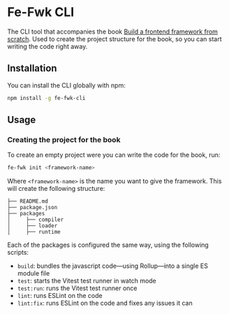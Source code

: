 # Fe-Fwk CLI

The CLI tool that accompanies the book [Build a frontend framework from scratch](https://www.manning.com/).
Used to create the project structure for the book, so you can start writing the code right away.

## Installation

You can install the CLI globally with npm:

```bash
npm install -g fe-fwk-cli
```

## Usage

### Creating the project for the book

To create an empty project were you can write the code for the book, run:

```bash
fe-fwk init <framework-name>
```

Where `<framework-name>` is the name you want to give the framework.
This will create the following structure:

```
├── README.md
├── package.json
├── packages
│     ├── compiler
│     ├── loader
│     ├── runtime
```

Each of the packages is configured the same way, using the following scripts:

- `build`: bundles the javascript code—using Rollup—into a single ES module file
- `test`: starts the Vitest test runner in watch mode
- `test:run`: runs the Vitest test runner once
- `lint`: runs ESLint on the code
- `lint:fix`: runs ESLint on the code and fixes any issues it can
